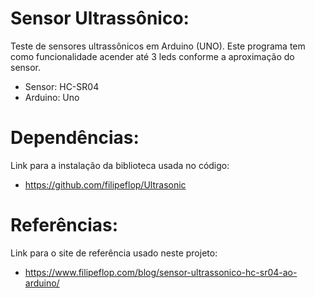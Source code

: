 # Sensor Ultrassônico:

 Teste de sensores ultrassônicos em Arduino (UNO).
 Este programa tem como funcionalidade acender até 3 leds conforme a aproximação do sensor.

 - Sensor: HC-SR04
 - Arduino: Uno


# Dependências:

Link para a instalação da biblioteca usada no código:
- https://github.com/filipeflop/Ultrasonic

# Referências:

Link para o site de referência usado neste projeto:
- https://www.filipeflop.com/blog/sensor-ultrassonico-hc-sr04-ao-arduino/
